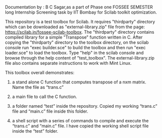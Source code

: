 Documentation by : B C Sagar,as a part of Phase one FOSSEE SEMESTER long Internship Screening task by IIT Bombay for Scilab toolkit optimization.

This repository is a test toolbox for Scilab. It requires "thirdparty" directory which can be downloaded as "external-library.zip" file from the page: 
https://scilab.in/fossee-scilab-toolbox. The "thirdparty" directory contains compiled library for a simple "Transpose" function written in C. After copying the 
"thirdparty" directory to the toolbox directory, on the scilab console run "exec builder.sce" to build the toolbox and then run "exec loader.sce" to load the 
toolbox.  Type "help" in the scilab console and browse through the help content of "test_toolbox". The external-library.zip file also contains separate instructions to work with Mint Linux.


This toolbox overall demonstrates:

1.  a stand alone C function that computes transpose of a nxm matrix. Name the file as “trans.c”

2.  a main file to call the C function.

3.  a folder named “test” inside the repository. Copied my working “trans.c” file and “main.c” file inside this folder.

4.  a shell script with a series of commands to compile and execute the “trans.c” and “main.c” file. I have copied the working shell script file inside the “test” folder.
